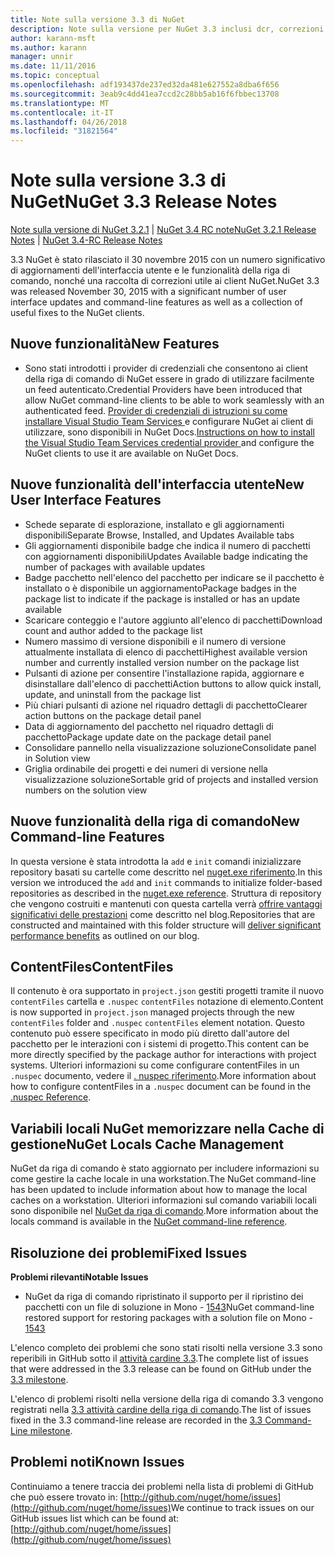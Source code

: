 ```yaml
---
title: Note sulla versione 3.3 di NuGet
description: Note sulla versione per NuGet 3.3 inclusi dcr, correzioni di bug, le funzionalità aggiunte e problemi noti.
author: karann-msft
ms.author: karann
manager: unnir
ms.date: 11/11/2016
ms.topic: conceptual
ms.openlocfilehash: adf193437de237ed32da481e627552a8dba6f656
ms.sourcegitcommit: 3eab9c4dd41ea7ccd2c28bb5ab16f6fbbec13708
ms.translationtype: MT
ms.contentlocale: it-IT
ms.lasthandoff: 04/26/2018
ms.locfileid: "31821564"
---
```

# <a name="nuget-33-release-notes"></a><span data-ttu-id="94ba0-103">Note sulla versione 3.3 di NuGet</span><span class="sxs-lookup"><span data-stu-id="94ba0-103">NuGet 3.3 Release Notes</span></span>

<span data-ttu-id="94ba0-104">[Note sulla versione di NuGet 3.2.1](../release-notes/nuget-3.2.1.md) | [NuGet 3.4 RC note](../release-notes/nuget-3.4-RC.md)</span><span class="sxs-lookup"><span data-stu-id="94ba0-104">[NuGet 3.2.1 Release Notes](../release-notes/nuget-3.2.1.md) | [NuGet 3.4-RC Release Notes](../release-notes/nuget-3.4-RC.md)</span></span>

<span data-ttu-id="94ba0-105">3.3 NuGet è stato rilasciato il 30 novembre 2015 con un numero significativo di aggiornamenti dell'interfaccia utente e le funzionalità della riga di comando, nonché una raccolta di correzioni utile ai client NuGet.</span><span class="sxs-lookup"><span data-stu-id="94ba0-105">NuGet 3.3 was released November 30, 2015 with a significant number of user interface updates and command-line features as well as a collection of useful fixes to the NuGet clients.</span></span>

## <a name="new-features"></a><span data-ttu-id="94ba0-106">Nuove funzionalità</span><span class="sxs-lookup"><span data-stu-id="94ba0-106">New Features</span></span>

* <span data-ttu-id="94ba0-107">Sono stati introdotti i provider di credenziali che consentono ai client della riga di comando di NuGet essere in grado di utilizzare facilmente un feed autenticato.</span><span class="sxs-lookup"><span data-stu-id="94ba0-107">Credential Providers have been introduced that allow NuGet command-line clients to be able to work seamlessly with an authenticated feed.</span></span> <span data-ttu-id="94ba0-108">[Provider di credenziali di istruzioni su come installare Visual Studio Team Services ](../api/nuget-exe-credential-providers.md) e configurare NuGet ai client di utilizzare, sono disponibili in NuGet Docs.</span><span class="sxs-lookup"><span data-stu-id="94ba0-108">[Instructions on how to install the Visual Studio Team Services credential provider ](../api/nuget-exe-credential-providers.md) and configure the NuGet clients to use it are available on NuGet Docs.</span></span>

## <a name="new-user-interface-features"></a><span data-ttu-id="94ba0-109">Nuove funzionalità dell'interfaccia utente</span><span class="sxs-lookup"><span data-stu-id="94ba0-109">New User Interface Features</span></span>

* <span data-ttu-id="94ba0-110">Schede separate di esplorazione, installato e gli aggiornamenti disponibili</span><span class="sxs-lookup"><span data-stu-id="94ba0-110">Separate Browse, Installed, and Updates Available tabs</span></span>
* <span data-ttu-id="94ba0-111">Gli aggiornamenti disponibile badge che indica il numero di pacchetti con aggiornamenti disponibili</span><span class="sxs-lookup"><span data-stu-id="94ba0-111">Updates Available badge indicating the number of packages with available updates</span></span>
* <span data-ttu-id="94ba0-112">Badge pacchetto nell'elenco del pacchetto per indicare se il pacchetto è installato o è disponibile un aggiornamento</span><span class="sxs-lookup"><span data-stu-id="94ba0-112">Package badges in the package list to indicate if the package is installed or has an update available</span></span>
* <span data-ttu-id="94ba0-113">Scaricare conteggio e l'autore aggiunto all'elenco di pacchetti</span><span class="sxs-lookup"><span data-stu-id="94ba0-113">Download count and author added to the package list</span></span>
* <span data-ttu-id="94ba0-114">Numero massimo di versione disponibili e il numero di versione attualmente installata di elenco di pacchetti</span><span class="sxs-lookup"><span data-stu-id="94ba0-114">Highest available version number and currently installed version number on the package list</span></span>
* <span data-ttu-id="94ba0-115">Pulsanti di azione per consentire l'installazione rapida, aggiornare e disinstallare dall'elenco di pacchetti</span><span class="sxs-lookup"><span data-stu-id="94ba0-115">Action buttons to allow quick install, update, and uninstall from the package list</span></span>
* <span data-ttu-id="94ba0-116">Più chiari pulsanti di azione nel riquadro dettagli di pacchetto</span><span class="sxs-lookup"><span data-stu-id="94ba0-116">Clearer action buttons on the package detail panel</span></span>
* <span data-ttu-id="94ba0-117">Data di aggiornamento del pacchetto nel riquadro dettagli di pacchetto</span><span class="sxs-lookup"><span data-stu-id="94ba0-117">Package update date on the package detail panel</span></span>
* <span data-ttu-id="94ba0-118">Consolidare pannello nella visualizzazione soluzione</span><span class="sxs-lookup"><span data-stu-id="94ba0-118">Consolidate panel in Solution view</span></span>
* <span data-ttu-id="94ba0-119">Griglia ordinabile dei progetti e dei numeri di versione nella visualizzazione soluzione</span><span class="sxs-lookup"><span data-stu-id="94ba0-119">Sortable grid of projects and installed version numbers on the solution view</span></span>

## <a name="new-command-line-features"></a><span data-ttu-id="94ba0-120">Nuove funzionalità della riga di comando</span><span class="sxs-lookup"><span data-stu-id="94ba0-120">New Command-line Features</span></span>

<span data-ttu-id="94ba0-121">In questa versione è stata introdotta la `add` e `init` comandi inizializzare repository basati su cartelle come descritto nel [nuget.exe riferimento](../tools/nuget-exe-cli-reference.md).</span><span class="sxs-lookup"><span data-stu-id="94ba0-121">In this version we introduced the `add` and `init` commands to initialize folder-based repositories as described in the [nuget.exe reference](../tools/nuget-exe-cli-reference.md).</span></span> <span data-ttu-id="94ba0-122">Struttura di repository che vengono costruiti e mantenuti con questa cartella verrà [offrire vantaggi significativi delle prestazioni](http://blog.nuget.org/20150922/Accelerate-Package-Source.html) come descritto nel blog.</span><span class="sxs-lookup"><span data-stu-id="94ba0-122">Repositories that are constructed and maintained with this folder structure will [deliver significant performance benefits](http://blog.nuget.org/20150922/Accelerate-Package-Source.html) as outlined on our blog.</span></span>

## <a name="contentfiles"></a><span data-ttu-id="94ba0-123">ContentFiles</span><span class="sxs-lookup"><span data-stu-id="94ba0-123">ContentFiles</span></span>

<span data-ttu-id="94ba0-124">Il contenuto è ora supportato in `project.json` gestiti progetti tramite il nuovo `contentFiles` cartella e `.nuspec` `contentFiles` notazione di elemento.</span><span class="sxs-lookup"><span data-stu-id="94ba0-124">Content is now supported in `project.json` managed projects through the new `contentFiles` folder and `.nuspec` `contentFiles` element notation.</span></span>  <span data-ttu-id="94ba0-125">Questo contenuto può essere specificato in modo più diretto dall'autore del pacchetto per le interazioni con i sistemi di progetto.</span><span class="sxs-lookup"><span data-stu-id="94ba0-125">This content can be more directly specified by the package author for interactions with project systems.</span></span>  <span data-ttu-id="94ba0-126">Ulteriori informazioni su come configurare contentFiles in un `.nuspec` documento, vedere il [. nuspec riferimento](../reference/nuspec.md).</span><span class="sxs-lookup"><span data-stu-id="94ba0-126">More information about how to configure contentFiles in a `.nuspec` document can be found in the [.nuspec Reference](../reference/nuspec.md).</span></span>

## <a name="nuget-locals-cache-management"></a><span data-ttu-id="94ba0-127">Variabili locali NuGet memorizzare nella Cache di gestione</span><span class="sxs-lookup"><span data-stu-id="94ba0-127">NuGet Locals Cache Management</span></span>

<span data-ttu-id="94ba0-128">NuGet da riga di comando è stato aggiornato per includere informazioni su come gestire la cache locale in una workstation.</span><span class="sxs-lookup"><span data-stu-id="94ba0-128">The NuGet command-line has been updated to include information about how to manage the local caches on a workstation.</span></span>  <span data-ttu-id="94ba0-129">Ulteriori informazioni sul comando variabili locali sono disponibile nel [NuGet da riga di comando](../tools/cli-ref-locals.md).</span><span class="sxs-lookup"><span data-stu-id="94ba0-129">More information about the locals command is available in the [NuGet command-line reference](../tools/cli-ref-locals.md).</span></span>

## <a name="fixed-issues"></a><span data-ttu-id="94ba0-130">Risoluzione dei problemi</span><span class="sxs-lookup"><span data-stu-id="94ba0-130">Fixed Issues</span></span>

<span data-ttu-id="94ba0-131">**Problemi rilevanti**</span><span class="sxs-lookup"><span data-stu-id="94ba0-131">**Notable Issues**</span></span>

* <span data-ttu-id="94ba0-132">NuGet da riga di comando ripristinato il supporto per il ripristino dei pacchetti con un file di soluzione in Mono - [1543](https://github.com/NuGet/Home/issues/1543)</span><span class="sxs-lookup"><span data-stu-id="94ba0-132">NuGet command-line restored support for restoring packages with a solution file on Mono - [1543](https://github.com/NuGet/Home/issues/1543)</span></span>

<span data-ttu-id="94ba0-133">L'elenco completo dei problemi che sono stati risolti nella versione 3.3 sono reperibili in GitHub sotto il [attività cardine 3.3](https://github.com/NuGet/Home/issues?q=is%3Aissue+milestone%3A3.3.0+is%3Aclosed).</span><span class="sxs-lookup"><span data-stu-id="94ba0-133">The complete list of issues that were addressed in the 3.3 release can be found on GitHub under the [3.3 milestone](https://github.com/NuGet/Home/issues?q=is%3Aissue+milestone%3A3.3.0+is%3Aclosed).</span></span>

<span data-ttu-id="94ba0-134">L'elenco di problemi risolti nella versione della riga di comando 3.3 vengono registrati nella [3.3 attività cardine della riga di comando](https://github.com/NuGet/Home/issues?q=is%3Aissue+is%3Aclosed+milestone%3A3.3.0-commandline).</span><span class="sxs-lookup"><span data-stu-id="94ba0-134">The list of issues fixed in the 3.3 command-line release are recorded in the [3.3 Command-Line milestone](https://github.com/NuGet/Home/issues?q=is%3Aissue+is%3Aclosed+milestone%3A3.3.0-commandline).</span></span>

## <a name="known-issues"></a><span data-ttu-id="94ba0-135">Problemi noti</span><span class="sxs-lookup"><span data-stu-id="94ba0-135">Known Issues</span></span>

<span data-ttu-id="94ba0-136">Continuiamo a tenere traccia dei problemi nella lista di problemi di GitHub che può essere trovato in: [http://github.com/nuget/home/issues](http://github.com/nuget/home/issues)</span><span class="sxs-lookup"><span data-stu-id="94ba0-136">We continue to track issues on our GitHub issues list which can be found at: [http://github.com/nuget/home/issues](http://github.com/nuget/home/issues)</span></span>
